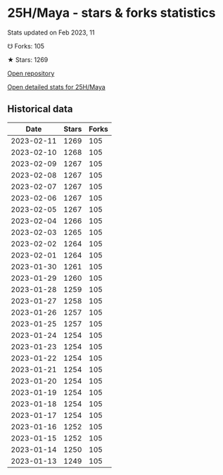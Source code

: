 # 25H/Maya - stars & forks statistics

Stats updated on Feb 2023, 11

☋ Forks: 105

★ Stars: 1269

[Open repository](https://github.com/25H/Maya)

[Open detailed stats for 25H/Maya](https://reviewgithub.com/rep/25H/Maya)

## Historical data
| Date | Stars | Forks |
|------|-------|-------|
| 2023-02-11 | 1269 | 105 | 
| 2023-02-10 | 1268 | 105 | 
| 2023-02-09 | 1267 | 105 | 
| 2023-02-08 | 1267 | 105 | 
| 2023-02-07 | 1267 | 105 | 
| 2023-02-06 | 1267 | 105 | 
| 2023-02-05 | 1267 | 105 | 
| 2023-02-04 | 1266 | 105 | 
| 2023-02-03 | 1265 | 105 | 
| 2023-02-02 | 1264 | 105 | 
| 2023-02-01 | 1264 | 105 | 
| 2023-01-30 | 1261 | 105 | 
| 2023-01-29 | 1260 | 105 | 
| 2023-01-28 | 1259 | 105 | 
| 2023-01-27 | 1258 | 105 | 
| 2023-01-26 | 1257 | 105 | 
| 2023-01-25 | 1257 | 105 | 
| 2023-01-24 | 1254 | 105 | 
| 2023-01-23 | 1254 | 105 | 
| 2023-01-22 | 1254 | 105 | 
| 2023-01-21 | 1254 | 105 | 
| 2023-01-20 | 1254 | 105 | 
| 2023-01-19 | 1254 | 105 | 
| 2023-01-18 | 1254 | 105 | 
| 2023-01-17 | 1254 | 105 | 
| 2023-01-16 | 1252 | 105 | 
| 2023-01-15 | 1252 | 105 | 
| 2023-01-14 | 1250 | 105 | 
| 2023-01-13 | 1249 | 105 | 

